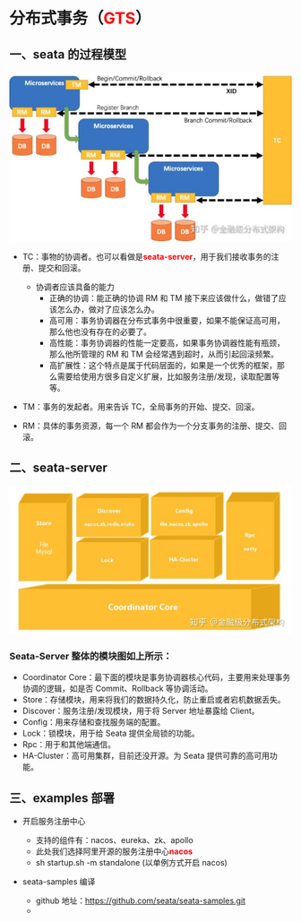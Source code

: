 # **分布式事务（<font color=red>GTS</font>）**

## **一、seata 的过程模型**

![avatar](./img/过程模型.jpg)

- TC：事物的协调者。也可以看做是<font color=red>**seata-server**</font>，用于我们接收事务的注册、提交和回滚。

  - 协调者应该具备的能力
    - 正确的协调：能正确的协调 RM 和 TM 接下来应该做什么，做错了应该怎么办，做对了应该怎么办。
    - 高可用：事务协调器在分布式事务中很重要，如果不能保证高可用，那么他也没有存在的必要了。
    - 高性能：事务协调器的性能一定要高，如果事务协调器性能有瓶颈，那么他所管理的 RM 和 TM 会经常遇到超时，从而引起回滚频繁。
    - 高扩展性：这个特点是属于代码层面的，如果是一个优秀的框架，那么需要给使用方很多自定义扩展，比如服务注册/发现，读取配置等等。

- TM：事务的发起者。用来告诉 TC，全局事务的开始、提交、回滚。

- RM：具体的事务资源，每一个 RM 都会作为一个分支事务的注册、提交、回滚。

## **二、seata-server**

![avatar](./img/seata-server设计.jpg)

### Seata-Server 整体的模块图如上所示：

- Coordinator Core：最下面的模块是事务协调器核心代码，主要用来处理事务协调的逻辑，如是否 Commit、Rollback 等协调活动。
- Store：存储模块，用来将我们的数据持久化，防止重启或者宕机数据丢失。
- Discover：服务注册/发现模块，用于将 Server 地址暴露给 Client。
- Config：用来存储和查找服务端的配置。
- Lock：锁模块，用于给 Seata 提供全局锁的功能。
- Rpc：用于和其他端通信。
- HA-Cluster：高可用集群，目前还没开源。为 Seata 提供可靠的高可用功能。

## **三、examples 部署**

- 开启服务注册中心

  - 支持的组件有：nacos、eureka、zk、apollo
  - 此处我们选择阿里开源的服务注册中心<font color=red>**nacos**</font>
  - sh startup.sh -m standalone (以单例方式开启 nacos)

- seata-samples 编译
  - github 地址：https://github.com/seata/seata-samples.git
  -
